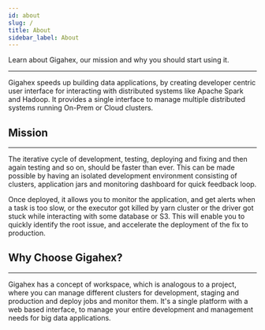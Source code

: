 ```yaml
---
id: about
slug: /
title: About
sidebar_label: About
---
```


Learn about Gigahex, our mission and why you should start using it.

---

Gigahex speeds up building data applications, by creating developer centric user
interface for interacting with distributed systems like Apache Spark and Hadoop.
It provides a single interface to manage multiple distributed systems running
On-Prem or Cloud clusters.

## Mission

---

The iterative cycle of development, testing, deploying and fixing and then again
testing and so on, should be faster than ever. This can be made possible by
having an isolated development environment consisting of clusters, application
jars and monitoring dashboard for quick feedback loop.

Once deployed, it allows you to monitor the application, and get alerts when a
task is too slow, or the executor got killed by yarn cluster or the driver got
stuck while interacting with some database or S3. This will enable you to
quickly identify the root issue, and accelerate the deployment of the fix to
production.

## Why Choose Gigahex?

---

Gigahex has a concept of workspace, which is analogous to a project, where you
can manage different clusters for development, staging and production and deploy
jobs and monitor them. It's a single platform with a web based interface, to
manage your entire development and management needs for big data applications.
